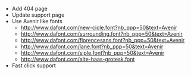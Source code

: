 * Add 404 page
* Update support page
* Use Avenir like fonts
    - http://www.dafont.com/new-cicle.font?nb_ppp=50&text=Avenir
    - http://www.dafont.com/surrounding.font?nb_ppp=50&text=Avenir
    - http://www.dafont.com/florencesans.font?nb_ppp=50&text=Avenir
    - http://www.dafont.com/lane.font?nb_ppp=50&text=Avenir
    - http://www.dafont.com/siple.font?nb_ppp=50&text=Avenir
    - http://www.dafont.com/alte-haas-grotesk.font
* Fast click support

